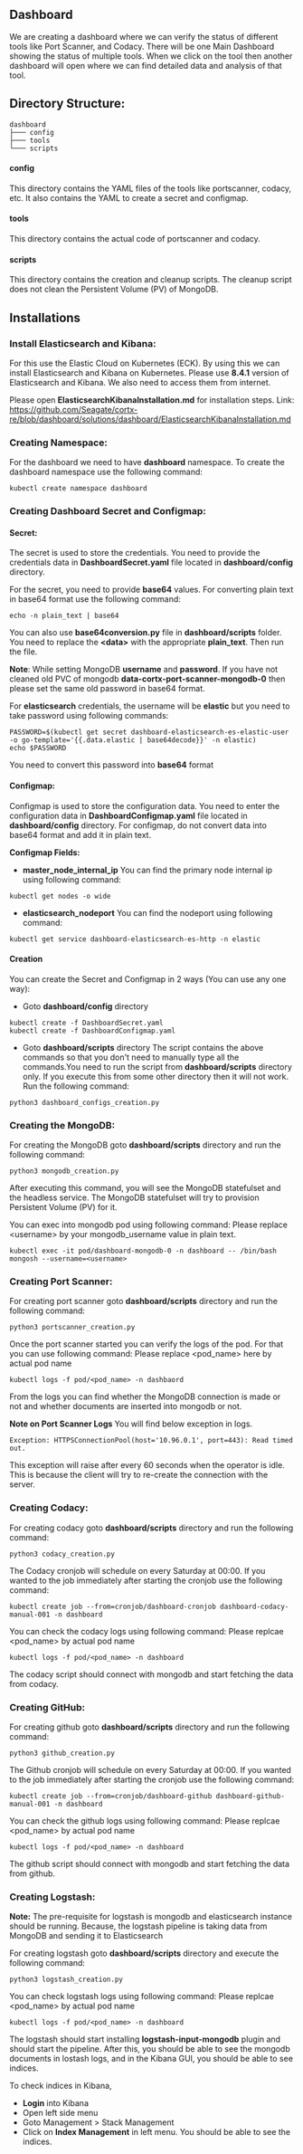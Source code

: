 ## Dashboard

We are creating a dashboard where we can verify the status of different tools like Port Scanner, and Codacy. There will be one Main Dashboard showing the status of multiple tools. When we click on the tool then another dashboard will open where we can find detailed data and analysis of that tool.

## Directory Structure:

```
dashboard
├─── config
├─── tools
└─── scripts
```

#### config

This directory contains the YAML files of the tools like portscanner, codacy, etc. It also contains the YAML to create a secret and configmap.

#### tools

This directory contains the actual code of portscanner and codacy.

#### scripts

This directory contains the creation and cleanup scripts. The cleanup script does not clean the Persistent Volume (PV) of MongoDB.

## Installations

### Install Elasticsearch and Kibana:

For this use the Elastic Cloud on Kubernetes (ECK). By using this we can install Elasticsearch and Kibana on Kubernetes.
Please use **8.4.1** version of Elasticsearch and Kibana. We also need to access them from internet.

Please open **ElasticsearchKibanaInstallation.md** for installation steps.
Link: https://github.com/Seagate/cortx-re/blob/dashboard/solutions/dashboard/ElasticsearchKibanaInstallation.md

### Creating Namespace:

For the dashboard we need to have **dashboard** namespace. To create the dashboard namespace use the following command:

```
kubectl create namespace dashboard
```

### Creating Dashboard Secret and Configmap:

#### Secret:

The secret is used to store the credentials. You need to provide the credentials data in **DashboardSecret.yaml** file located in **dashboard/config** directory.

For the secret, you need to provide **base64** values. For converting plain text in base64 format use the following command:

```
echo -n plain_text | base64
```

You can also use **base64conversion.py** file in **dashboard/scripts** folder. You need to replace the **\<data>** with the appropriate **plain_text**. Then run the file.

**Note**:
While setting MongoDB **username** and **password**. If you have not cleaned old PVC of mongodb **data-cortx-port-scanner-mongodb-0** then please set the same old password in base64 format.

For **elasticsearch** credentials, the username will be **elastic** but you need to take password using following commands:

```
PASSWORD=$(kubectl get secret dashboard-elasticsearch-es-elastic-user -o go-template='{{.data.elastic | base64decode}}' -n elastic)
echo $PASSWORD
```

You need to convert this password into **base64** format

#### Configmap:

Configmap is used to store the configuration data. You need to enter the configuration data in **DashboardConfigmap.yaml** file located in **dashboard/config** directory. For configmap, do not convert data into base64 format and add it in plain text.

**Configmap Fields:**

- **master_node_internal_ip**
  You can find the primary node internal ip using following command:

```
kubectl get nodes -o wide
```

- **elasticsearch_nodeport**
  You can find the nodeport using following command:

```
kubectl get service dashboard-elasticsearch-es-http -n elastic
```

#### Creation

You can create the Secret and Configmap in 2 ways (You can use any one way):

- Goto **dashboard/config** directory

```
kubectl create -f DashboardSecret.yaml
kubectl create -f DashboardConfigmap.yaml
```

- Goto **dashboard/scripts** directory
  The script contains the above commands so that you don't need to manually type all the commands.You need to run the script from **dashboard/scripts** directory only. If you execute this from some other directory then it will not work.
  Run the following command:

```
python3 dashboard_configs_creation.py
```

### Creating the MongoDB:

For creating the MongoDB goto **dashboard/scripts** directory and run the following command:

```
python3 mongodb_creation.py
```

After executing this command, you will see the MongoDB statefulset and the headless service.
The MongoDB statefulset will try to provision Persistent Volume (PV) for it.

You can exec into mongodb pod using following command:
Please replace \<username> by your mongodb_username value in plain text.

```
kubectl exec -it pod/dashboard-mongodb-0 -n dashboard -- /bin/bash
mongosh --username=<username>
```

### Creating Port Scanner:

For creating port scanner goto **dashboard/scripts** directory and run the following command:

```
python3 portscanner_creation.py
```

Once the port scanner started you can verify the logs of the pod. For that you can use following command:
Please replace <pod_name> here by actual pod name

```
kubectl logs -f pod/<pod_name> -n dashbaord
```

From the logs you can find whether the MongoDB connection is made or not and whether documents are inserted into mongodb or not.

**Note on Port Scanner Logs**
You will find below exception in logs.

```
Exception: HTTPSConnectionPool(host='10.96.0.1', port=443): Read timed out.
```

This exception will raise after every 60 seconds when the operator is idle. This is because the client will try to re-create the connection with the server.

### Creating Codacy:

For creating codacy goto **dashboard/scripts** directory and run the following command:

```
python3 codacy_creation.py
```

The Codacy cronjob will schedule on every Saturday at 00:00. If you wanted to the job immediately after starting the cronjob use the following command:

```
kubectl create job --from=cronjob/dashboard-cronjob dashboard-codacy-manual-001 -n dashboard
```

You can check the codacy logs using following command:
Please replcae <pod_name> by actual pod name

```
kubectl logs -f pod/<pod_name> -n dashboard
```

The codacy script should connect with mongodb and start fetching the data from codacy.

### Creating GitHub:

For creating github goto **dashboard/scripts** directory and run the following command:

```
python3 github_creation.py
```

The Github cronjob will schedule on every Saturday at 00:00. If you wanted to the job immediately after starting the cronjob use the following command:

```
kubectl create job --from=cronjob/dashboard-github dashboard-github-manual-001 -n dashboard
```

You can check the github logs using following command:
Please replcae <pod_name> by actual pod name

```
kubectl logs -f pod/<pod_name> -n dashboard
```

The github script should connect with mongodb and start fetching the data from github.

### Creating Logstash:

**Note:**
The pre-requisite for logstash is mongodb and elasticsearch instance should be running. Because, the logstash pipeline is taking data from MongoDB and sending it to Elasticsearch

For creating logstash goto **dashboard/scripts** directory and execute the following command:

```
python3 logstash_creation.py
```

You can check logstash logs using following command:
Please replcae <pod_name> by actual pod name

```
kubectl logs -f pod/<pod_name> -n dashboard
```

The logstash should start installing **logstash-input-mongodb** plugin and should start the pipeline. After this, you should be able to see the mongodb documents in lostash logs, and in the Kibana GUI, you should be able to see indices.

To check indices in Kibana,

- **Login** into Kibana
- Open left side menu
- Goto Management > Stack Management
- Click on **Index Management** in left menu.
  You should be able to see the indices.
